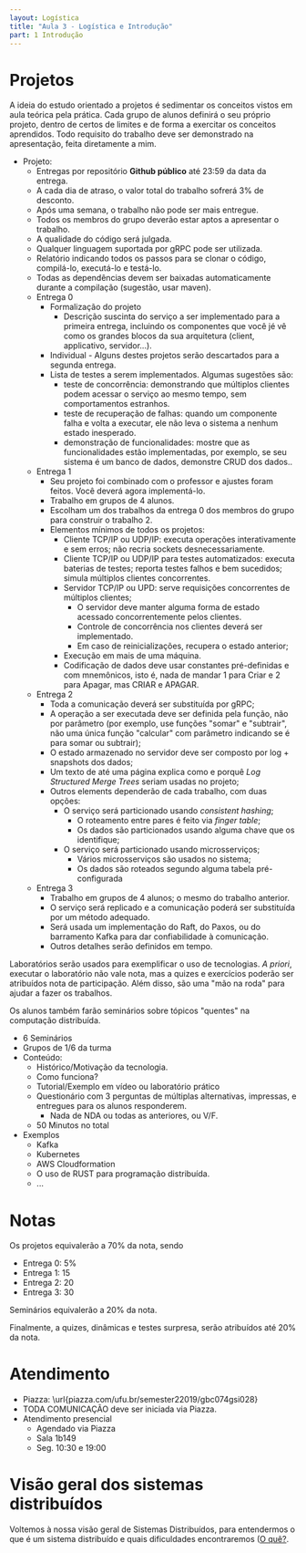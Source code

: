 ```yaml
---
layout: Logística
title: "Aula 3 - Logística e Introdução"
part: 1 Introdução
---
```


# Projetos

A ideia do estudo orientado a projetos é sedimentar os conceitos vistos em aula teórica pela prática.
Cada grupo de alunos definirá o seu próprio projeto, dentro de certos de limites e de forma a exercitar os conceitos aprendidos.
Todo requisito do trabalho deve ser demonstrado na apresentação, feita diretamente a mim.

* Projeto: 
  * Entregas por repositório **Github público** até 23:59 da data da entrega.
  * A cada dia de atraso, o valor total do trabalho sofrerá 3% de desconto.
  * Após uma semana, o trabalho não pode ser mais entregue.
  * Todos os membros do grupo deverão estar aptos a apresentar o trabalho.
  * A qualidade do código será julgada.
  * Qualquer linguagem suportada por gRPC pode ser utilizada.
  * Relatório indicando todos os passos para se clonar o código, compilá-lo, executá-lo e testá-lo.
  * Todas as dependências devem ser baixadas automaticamente durante a compilação (sugestão, usar maven).
  * Entrega 0
    * Formalização do projeto
      * Descrição suscinta do serviço a ser implementado para a primeira entrega, incluindo os componentes que você jé vê como os grandes blocos da sua arquitetura (client, applicativo, servidor...).
    * Individual - Alguns destes projetos serão descartados para a segunda entrega.
    * Lista de testes a serem implementados. Algumas sugestões são: 
      * teste de concorrência: demonstrando que múltiplos clientes podem acessar o serviço ao mesmo tempo, sem comportamentos estranhos.
      * teste de recuperação de falhas: quando um componente falha e volta a executar, ele não leva o sistema a nenhum estado inesperado.
      * demonstração de funcionalidades: mostre que as funcionalidades estão implementadas, por exemplo, se seu sistema é um banco de dados, demonstre CRUD dos dados..
  * Entrega 1
    * Seu projeto foi combinado com o professor e ajustes foram feitos. Você deverá agora implementá-lo.
    * Trabalho em grupos de 4 alunos.
    * Escolham um dos trabalhos da entrega 0 dos membros do grupo para construir o trabalho 2.
    * Elementos mínimos de todos os projetos:
      * Cliente TCP/IP ou UDP/IP: executa operações interativamente e sem erros; não recria sockets desnecessariamente.
      * Cliente TCP/IP ou UDP/IP para testes automatizados: executa baterias de testes; reporta testes falhos e bem sucedidos; simula múltiplos clientes concorrentes.
      * Servidor TCP/IP ou UPD: serve requisições concorrentes de múltiplos clientes;
        * O servidor deve manter alguma forma de estado acessado concorrentemente pelos clientes.
        * Controle de concorrência nos clientes deverá ser implementado.
        * Em caso de reinicializações, recupera o estado anterior;
      * Execução em mais de uma máquina.
      * Codificação de dados deve usar constantes pré-definidas e com mnemônicos, isto é, nada de mandar 1 para Criar e 2 para Apagar, mas CRIAR e APAGAR.
  * Entrega 2
    * Toda a comunicação deverá ser substituída por gRPC;
    * A operação a ser executada deve ser definida pela função, não por parâmetro (por exemplo, use funções "somar" e "subtrair", não uma única função "calcular" com parâmetro indicando se é para somar ou subtrair);
    * O estado armazenado no servidor deve ser composto por log + snapshots dos dados;
    * Um texto de até uma página explica como e porquê *Log Structured Merge Trees*  seriam usadas no projeto;
    * Outros elements dependerão de cada trabalho, com duas opções:
      * O serviço será particionado usando *consistent hashing*;
        * O roteamento entre pares é feito via *finger table*;
        * Os dados são particionados usando alguma chave que os identifique;
      * O serviço será particionado usando microsserviços;
        * Vários microsserviços são usados no sistema;
        * Os dados são roteados segundo alguma tabela pré-configurada
  * Entrega 3
    * Trabalho em grupos de 4 alunos; o mesmo do trabalho anterior.
    * O serviço será replicado e a comunicação poderá ser substituída por um método adequado.
    * Será usada um implementação do Raft, do Paxos, ou do barramento Kafka para dar confiabilidade à comunicação.
    * Outros detalhes serão definidos em tempo.


Laboratórios serão usados para exemplificar o uso de tecnologias. *A priori*, executar o laboratório não vale nota, mas a quizes e exercícios poderão ser atribuídos nota de participação. Além disso, são uma "mão na roda" para ajudar a fazer os trabalhos.

Os alunos também farão seminários sobre tópicos "quentes" na computação distribuída.
* 6 Seminários
* Grupos de 1/6 da turma
* Conteúdo:
  * Histórico/Motivação da tecnologia.
  * Como funciona?
  * Tutorial/Exemplo em vídeo ou laboratório prático
  * Questionário com 3 perguntas de múltiplas alternativas, impressas, e entregues para os alunos responderem.
    * Nada de NDA ou todas as anteriores, ou V/F.
  * 50 Minutos no total
* Exemplos
  * Kafka
  * Kubernetes
  * AWS Cloudformation
  * O uso de RUST para programação distribuída.
  * ...

# Notas

Os projetos equivalerão a 70% da nota, sendo
* Entrega 0: 5%
* Entrega 1: 15
* Entrega 2: 20
* Entrega 3: 30

Seminários equivalerão a 20% da nota.

Finalmente, a quizes, dinâmicas e testes surpresa, serão atribuídos até 20% da nota.

# Atendimento

* Piazza: \url{piazza.com/ufu.br/semester22019/gbc074gsi028}
* TODA COMUNICAÇÃO deve ser iniciada via Piazza.
* Atendimento presencial
  * Agendado via Piazza
  * Sala 1b149
  * Seg. 10:30 e 19:00


# Visão geral dos sistemas distribuídos

Voltemos à nossa visão geral de Sistemas Distribuídos, para entendermos o que é um sistema distribuído e quais dificuldades encontraremos ([O quê?](https://lasarojc.github.io/ds_notes/notes/intro/2_oque.html). 



